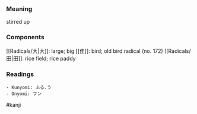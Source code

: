 ### Meaning

stirred up

### Components

[[Radicals/大|大]]: large; big [[隹]]: bird; old bird radical (no. 172) [[Radicals/田|田]]: rice field; rice paddy

### Readings

```
- Kunyomi: ふる.う
- Onyomi: フン
```

#kanji